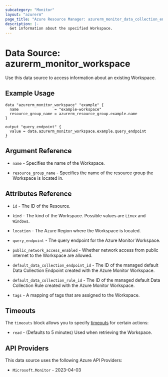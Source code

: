 ```yaml
---
subcategory: "Monitor"
layout: "azurerm"
page_title: "Azure Resource Manager: azurerm_monitor_data_collection_endpoint"
description: |-
  Get information about the specified Workspace.
---
```


# Data Source: azurerm_monitor_workspace

Use this data source to access information about an existing Workspace.

## Example Usage

```hcl
data "azurerm_monitor_workspace" "example" {
  name                = "example-workspace"
  resource_group_name = azurerm_resource_group.example.name
}

output "query_endpoint" {
  value = data.azurerm_monitor_workspace.example.query_endpoint
}
```

## Argument Reference

- `name` - Specifies the name of the Workspace.

- `resource_group_name` - Specifies the name of the resource group the Workspace is located in.

## Attributes Reference

- `id` - The ID of the Resource.

- `kind` - The kind of the Workspace. Possible values are `Linux` and `Windows`.

- `location` - The Azure Region where the Workspace is located.

- `query_endpoint` - The query endpoint for the Azure Monitor Workspace.

- `public_network_access_enabled` - Whether network access from public internet to the Workspace are allowed.

- `default_data_collection_endpoint_id` - The ID of the managed default Data Collection Endpoint created with the Azure Monitor Workspace.

- `default_data_collection_rule_id` - The ID of the managed default Data Collection Rule created with the Azure Monitor Workspace.

- `tags` - A mapping of tags that are assigned to the Workspace.

## Timeouts

The `timeouts` block allows you to specify [timeouts](https://developer.hashicorp.com/terraform/language/resources/configure#define-operation-timeouts) for certain actions:

* `read` - (Defaults to 5 minutes) Used when retrieving the Workspace.

## API Providers
<!-- This section is generated, changes will be overwritten -->
This data source uses the following Azure API Providers:

* `Microsoft.Monitor` - 2023-04-03
